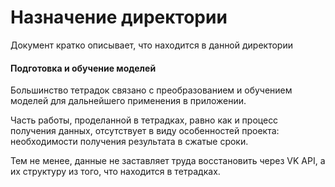 # Назначение директории
Документ кратко описывает,
что находится в данной директории
#### Подготовка и обучение моделей
Большинство тетрадок связано с преобразованием
и обучением моделей для дальнейшего
применения в приложении.

Часть работы, проделанной в тетрадках,
равно как и процесс получения данных,
отсутствует в виду особенностей проекта:
необходимости получения результата
в сжатые сроки.

Тем не менее, данные не заставляет труда
восстановить через VK API,
а их структуру из того, что находится
в тетрадках.